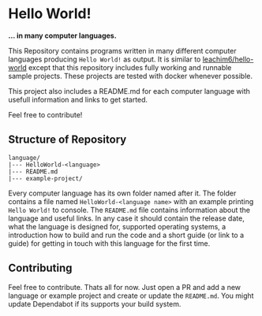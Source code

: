 # Hello World!
**... in many computer languages.**

This Repository contains programs written in many different computer languages producing `Hello World!` as output.
It is similar to [leachim6/hello-world](https://github.com/leachim6/hello-world) except that this repository includes fully working and runnable sample projects. These projects are tested with docker whenever possible. 

This project also includes a README.md for each computer language with usefull information and links to get started. 

Feel free to contribute!


## Structure of Repository
```
language/
|--- HelloWorld-<language>
|--- README.md
|--- example-project/
```
Every computer language has its own folder named after it. The folder contains a file named `HelloWorld-<language name>` with an example printing `Hello World!` to console.
The `README.md` file contains information about the language and useful links.
In any case it should contain the release date, what the language is designed for, supported operating systems, a introduction how to build and run the code and a short guide (or link to a guide) for getting in touch with this language for the first time.


## Contributing
Feel free to contribute. Thats all for now. Just open a PR and add a new language or example project and create or update the `README.md`. You might update Dependabot if its supports your build system.
